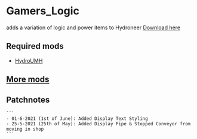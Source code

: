 # Gamers_Logic

adds a variation of logic and power items to Hydroneer
[Download here](https://github.com/Gamerkuipers/Hydroneer-Modding/raw/main/Gamers_Logic/500-Gamers_Logic_P.pak)

## Required mods

- [HydroUMH](https://github.com/RHlNO/HydroneerModding/raw/main/Release%20Mods/501-HydroUMH_P.pak)

## [More mods](../../../)

## Patchnotes

    ```
    - 01-6-2021 (1st of June): Added Display Text Styling
    - 25-5-2021 (25th of May): Added Display Pipe & Stopped Conveyor from moving in shop
    ```
